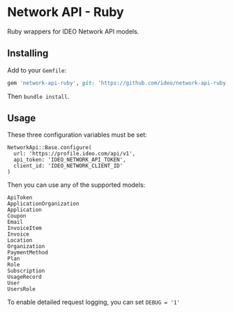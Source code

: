 # Network API - Ruby

Ruby wrappers for IDEO Network API models.

## Installing

Add to your `Gemfile`:

```ruby
gem 'network-api-ruby', git: 'https://github.com/ideo/network-api-ruby.git'
```

Then `bundle install`.

## Usage

These three configuration variables must be set:

```
NetworkApi::Base.configure(
  url: 'https://profile.ideo.com/api/v1',
  api_token: 'IDEO_NETWORK_API_TOKEN',
  client_id: 'IDEO_NETWORK_CLIENT_ID'
)
```

Then you can use any of the supported models:

```
ApiToken
ApplicationOrganization
Application
Coupon
Email
InvoiceItem
Invoice
Location
Organization
PaymentMethod
Plan
Role
Subscription
UsageRecord
User
UsersRole
```

To enable detailed request logging, you can set `DEBUG = '1'`
